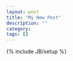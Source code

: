 ```yaml
---
layout: post
title: "My New Post"
description: ""
category: 
tags: []
---
```

{% include JB/setup %}
